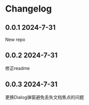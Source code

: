 # Changelog

## 0.0.1 2024-7-31

New repo

## 0.0.2 2024-7-31

修正readme

## 0.0.3 2024-7-31

更换Dialog弹窗避免丢失文档焦点的问题